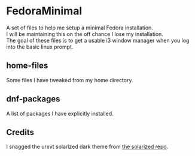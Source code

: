 # FedoraMinimal
A set of files to help me setup a minimal Fedora installation.<br />
I will be maintaining this on the off chance I lose my installation.<br />
The goal of these files is to get a usable i3 window manager when you log into the basic linux prompt.

home-files
----------
Some files I have tweaked from my home directory.

dnf-packages
------------
A list of packages I have explicitly installed.

Credits
-------
I snagged the urxvt solarized dark theme from [the solarized repo](https://github.com/solarized/xresources).
